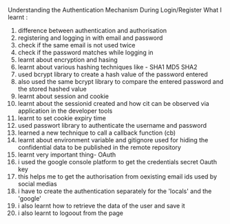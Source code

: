 Understanding the Authentication Mechanism During Login/Register
What I learnt :
1) difference between authentication and authorisation
2) registering and logging in with email and password
3) check if the same email is not used twice
4) check if the password matches while logging in
5) learnt about encryption and hasing
6) learnt about various hashing techniques like - SHA1 MD5 SHA2
7) used bcrypt library to create a hash value of the password entered
8) also used the same bcrypt library to compare the entered password and the stored hashed value
9) learnt about session and cookie
10) learnt about the sessionid created and how cit can be observed via application in the developer tools
11) learnt to set cookie expiry time
12) used passwort library to authenticate the username and password
13) learned a new technique to call a callback function (cb)
14) learnt about environment variable and gitignore used for hiding the confidential data to be published in the remote repository
15) learnt very important thing- OAuth
16) i used the google console platform to get the credentials secret Oauth key
17) this helps me to get the authorisation from oexisting email ids used by social medias
18) i have to create the authentication separately for the 'locals' and the 'google'
19) i also learnt how to retrieve the data of the user and save it
20) i also learnt to logoout from the page  
